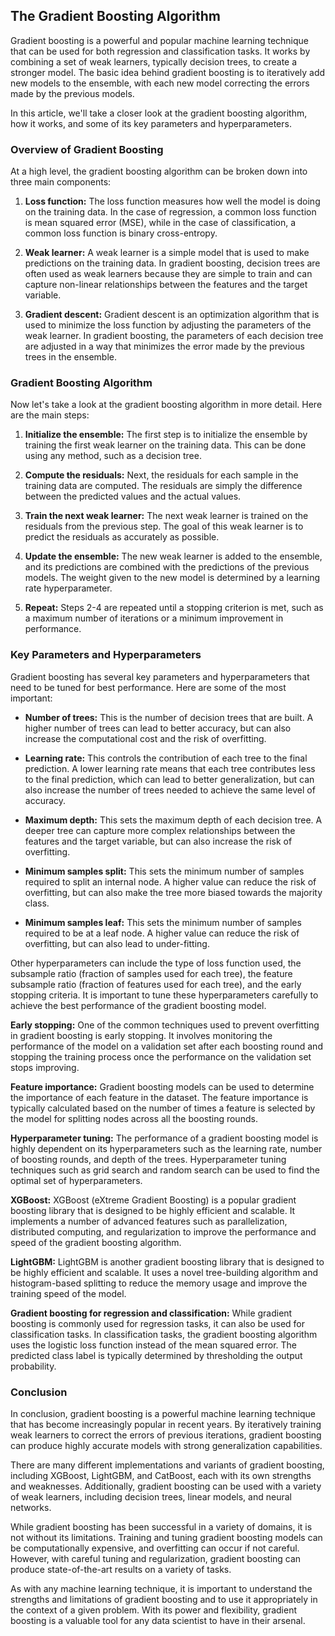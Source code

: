 ## The Gradient Boosting Algorithm

Gradient boosting is a powerful and popular machine learning technique that can be used for both regression and classification tasks. It works by combining a set of weak learners, typically decision trees, to create a stronger model. The basic idea behind gradient boosting is to iteratively add new models to the ensemble, with each new model correcting the errors made by the previous models.

In this article, we'll take a closer look at the gradient boosting algorithm, how it works, and some of its key parameters and hyperparameters.

### Overview of Gradient Boosting
At a high level, the gradient boosting algorithm can be broken down into three main components:

1. **Loss function:** The loss function measures how well the model is doing on the training data. In the case of regression, a common loss function is mean squared error (MSE), while in the case of classification, a common loss function is binary cross-entropy.

2. **Weak learner:** A weak learner is a simple model that is used to make predictions on the training data. In gradient boosting, decision trees are often used as weak learners because they are simple to train and can capture non-linear relationships between the features and the target variable.

3. **Gradient descent:** Gradient descent is an optimization algorithm that is used to minimize the loss function by adjusting the parameters of the weak learner. In gradient boosting, the parameters of each decision tree are adjusted in a way that minimizes the error made by the previous trees in the ensemble.

### Gradient Boosting Algorithm
Now let's take a look at the gradient boosting algorithm in more detail. Here are the main steps:

1. **Initialize the ensemble:** The first step is to initialize the ensemble by training the first weak learner on the training data. This can be done using any method, such as a decision tree.

2. **Compute the residuals:** Next, the residuals for each sample in the training data are computed. The residuals are simply the difference between the predicted values and the actual values.

3. **Train the next weak learner:** The next weak learner is trained on the residuals from the previous step. The goal of this weak learner is to predict the residuals as accurately as possible.

4. **Update the ensemble:** The new weak learner is added to the ensemble, and its predictions are combined with the predictions of the previous models. The weight given to the new model is determined by a learning rate hyperparameter.

5. **Repeat:** Steps 2-4 are repeated until a stopping criterion is met, such as a maximum number of iterations or a minimum improvement in performance.

### Key Parameters and Hyperparameters
Gradient boosting has several key parameters and hyperparameters that need to be tuned for best performance. Here are some of the most important:

- **Number of trees:** This is the number of decision trees that are built. A higher number of trees can lead to better accuracy, but can also increase the computational cost and the risk of overfitting.

- **Learning rate:** This controls the contribution of each tree to the final prediction. A lower learning rate means that each tree contributes less to the final prediction, which can lead to better generalization, but can also increase the number of trees needed to achieve the same level of accuracy.

- **Maximum depth:** This sets the maximum depth of each decision tree. A deeper tree can capture more complex relationships between the features and the target variable, but can also increase the risk of overfitting.

- **Minimum samples split:** This sets the minimum number of samples required to split an internal node. A higher value can reduce the risk of overfitting, but can also make the tree more biased towards the majority class.

- **Minimum samples leaf:** This sets the minimum number of samples required to be at a leaf node. A higher value can reduce the risk of overfitting, but can also lead to under-fitting.

Other hyperparameters can include the type of loss function used, the subsample ratio (fraction of samples used for each tree), the feature subsample ratio (fraction of features used for each tree), and the early stopping criteria. It is important to tune these hyperparameters carefully to achieve the best performance of the gradient boosting model.

**Early stopping:** One of the common techniques used to prevent overfitting in gradient boosting is early stopping. It involves monitoring the performance of the model on a validation set after each boosting round and stopping the training process once the performance on the validation set stops improving.

**Feature importance:** Gradient boosting models can be used to determine the importance of each feature in the dataset. The feature importance is typically calculated based on the number of times a feature is selected by the model for splitting nodes across all the boosting rounds.

**Hyperparameter tuning:** The performance of a gradient boosting model is highly dependent on its hyperparameters such as the learning rate, number of boosting rounds, and depth of the trees. Hyperparameter tuning techniques such as grid search and random search can be used to find the optimal set of hyperparameters.

**XGBoost:** XGBoost (eXtreme Gradient Boosting) is a popular gradient boosting library that is designed to be highly efficient and scalable. It implements a number of advanced features such as parallelization, distributed computing, and regularization to improve the performance and speed of the gradient boosting algorithm.

**LightGBM:** LightGBM is another gradient boosting library that is designed to be highly efficient and scalable. It uses a novel tree-building algorithm and histogram-based splitting to reduce the memory usage and improve the training speed of the model.

**Gradient boosting for regression and classification:** While gradient boosting is commonly used for regression tasks, it can also be used for classification tasks. In classification tasks, the gradient boosting algorithm uses the logistic loss function instead of the mean squared error. The predicted class label is typically determined by thresholding the output probability.

### Conclusion 

In conclusion, gradient boosting is a powerful machine learning technique that has become increasingly popular in recent years. By iteratively training weak learners to correct the errors of previous iterations, gradient boosting can produce highly accurate models with strong generalization capabilities.

There are many different implementations and variants of gradient boosting, including XGBoost, LightGBM, and CatBoost, each with its own strengths and weaknesses. Additionally, gradient boosting can be used with a variety of weak learners, including decision trees, linear models, and neural networks.

While gradient boosting has been successful in a variety of domains, it is not without its limitations. Training and tuning gradient boosting models can be computationally expensive, and overfitting can occur if not careful. However, with careful tuning and regularization, gradient boosting can produce state-of-the-art results on a variety of tasks.

As with any machine learning technique, it is important to understand the strengths and limitations of gradient boosting and to use it appropriately in the context of a given problem. With its power and flexibility, gradient boosting is a valuable tool for any data scientist to have in their arsenal.